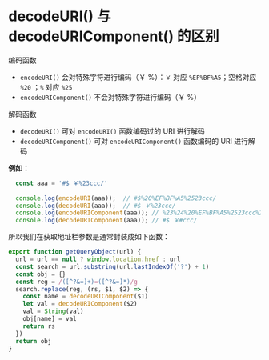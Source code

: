# decodeURI() 与 decodeURIComponent() 的区别

编码函数

- `encodeURI()` 会对特殊字符进行编码（￥ %）：`￥` 对应 `%EF%BF%A5`；空格对应 `%20` ；`%` 对应 `%25`
- `encodeURIComponent()`  不会对特殊字符进行编码（￥ %）

解码函数

- `decodeURI()` 可对 `encodeURI()` 函数编码过的 URI 进行解码
- `decodeURIComponent()` 可对 `encodeURIComponent()` 函数编码的 URI 进行解码

**例如：**

```javascript
  const aaa = '#$ ￥%23ccc/'
  
  console.log(encodeURI(aaa));	// #$%20%EF%BF%A5%2523ccc/
  console.log(decodeURI(aaa));	// #$ ￥%23ccc/
  console.log(encodeURIComponent(aaa));	// %23%24%20%EF%BF%A5%2523ccc%2F
  console.log(decodeURIComponent(aaa));	// #$ ￥#ccc/
```

所以我们在获取地址栏参数是通常封装成如下函数：

```javascript
export function getQueryObject(url) {
  url = url == null ? window.location.href : url
  const search = url.substring(url.lastIndexOf('?') + 1)
  const obj = {}
  const reg = /([^?&=]+)=([^?&=]*)/g
  search.replace(reg, (rs, $1, $2) => {
    const name = decodeURIComponent($1)
    let val = decodeURIComponent($2)
    val = String(val)
    obj[name] = val
    return rs
  })
  return obj
}
```

